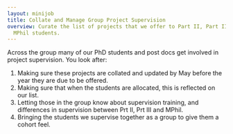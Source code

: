 ```yaml
---
layout: minijob
title: Collate and Manage Group Project Supervision
overview: Curate the list of projects that we offer to Part II, Part III and
  MPhil students.
---
```

 Across the group many of our PhD students and post docs get involved in project supervision. You look after:

1. Making sure these projects are collated and updated by May before the year they are due to be offered.
2. Making sure that when the students are allocated, this is reflected on our list.
3. Letting those in the group know about supervision training, and differences in supervision between Prt II, Prt III and MPhil.
4. Bringing the students we supervise together as a group to give them a cohort feel.